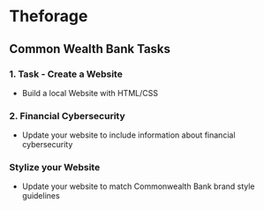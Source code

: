 # Theforage

## Common Wealth Bank Tasks

### 1. Task - Create a Website

- Build a local Website with HTML/CSS

### 2. Financial Cybersecurity

- Update your website to include information about financial cybersecurity

### Stylize your Website

- Update your website to match Commonwealth Bank brand style guidelines
